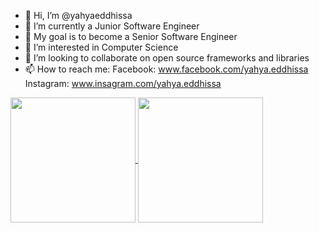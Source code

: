 - 👋 Hi, I’m @yahyaeddhissa
- 🌱 I’m currently a Junior Software Engineer
- 🎯 My goal is to become a Senior Software Engineer
- 👀 I’m interested in Computer Science
- 💞️ I’m looking to collaborate on open source frameworks and libraries
- 📫 How to reach me: Facebook: www.facebook.com/yahya.eddhissa Instagram: www.insagram.com/yahya.eddhissa

<a href="https://github.com/yahyaeddhissa">
  <img height=200 align="center" src="https://github-readme-stats-yahya-eddhissa.vercel.app/api?username=yahyaeddhissa&theme=dark&show_icons=true&rank_icon=github&disable_animations=true&card_width=320?" />
</a>
<a href="https://github.com/anuraghazra/convoychat">
  <img height=200 align="center" src="https://github-readme-stats-yahya-eddhissa.vercel.app/api/top-langs?username=yahyaeddhissa&layout=compact&langs_count=8&card_width=320&theme=dark&disable_animations=true&exclude_repo=orderedo-web,orderedo-pos,orderedo-web-clients,orderedo,orderedo-test,orderedo-test2?" />
</a>
<!-- The question mark at the end of the urls prevents the images from being cached -->
